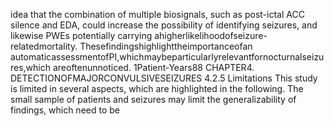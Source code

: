 idea that the combination of multiple biosignals, such as post-ictal ACC silence and EDA,
could increase the possibility of identifying seizures, and likewise PWEs potentially carrying
ahigherlikelihoodofseizure-relatedmortality. Thesefindingshighlighttheimportanceofan
automaticassessmentofPI,whichmaybeparticularlyrelevantfornocturnalseizures,which
areoftenunnoticed.
1Patient-Years88 CHAPTER4. DETECTIONOFMAJORCONVULSIVESEIZURES
4.2.5 Limitations
This study is limited in several aspects, which are highlighted in the following. The small
sample of patients and seizures may limit the generalizability of findings, which need to be